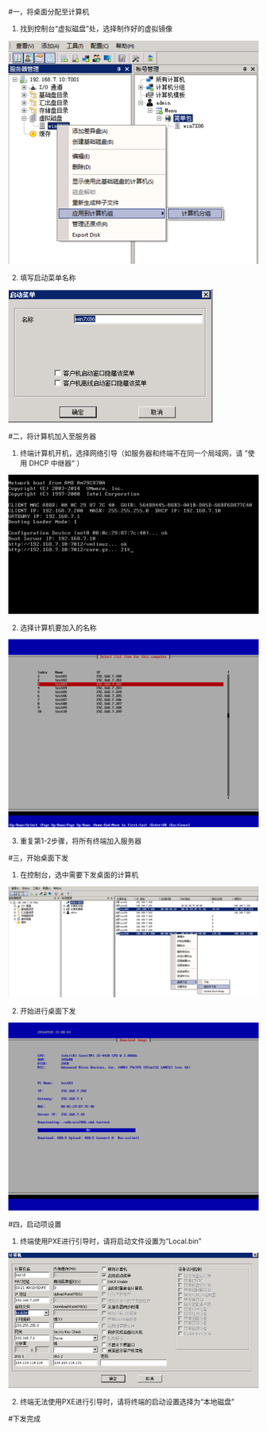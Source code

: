 #一，将桌面分配至计算机

1.  找到控制台“虚拟磁盘”处，选择制作好的虚拟镜像

![](/assets/25-1.png)

2.  填写启动菜单名称

![](/assets/25-2.png)



#二，将计算机加入至服务器

1.  终端计算机开机，选择网络引导（如服务器和终端不在同一个局域网，请 ”使用 DHCP 中继器“ ）


![](/assets/25-3.png)


2.  选择计算机要加入的名称


![](/assets/25-4.png)


3.  重复第1-2步骤，将所有终端加入服务器


#三，开始桌面下发


1.   在控制台，选中需要下发桌面的计算机


![](/assets/25-5.png)


2.   开始进行桌面下发


![](/assets/25-6.png)

#四，启动项设置


1.   终端使用PXE进行引导时，请将启动文件设置为“Local.bin”


![](/assets/25-7.png)


2.   终端无法使用PXE进行引导时，请将终端的启动设置选择为“本地磁盘”

#下发完成




